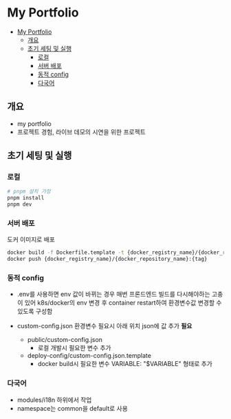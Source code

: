 # My Portfolio

- [My Portfolio](#my-portfolio)
  - [개요](#개요)
  - [초기 세팅 및 실행](#초기-세팅-및-실행)
    - [로컬](#로컬)
    - [서버 배포](#서버-배포)
    - [동적 config](#동적-config)
    - [다국어](#다국어)

## 개요

- my portfolio
- 프로젝트 경험, 라이브 데모의 시연을 위한 프로젝트

## 초기 세팅 및 실행

### 로컬

```sh
# pnpm 설치 가정
pnpm install
pnpm dev
```

### 서버 배포

도커 이미지로 배포

```sh
docker build -f Dockerfile.template -t {docker_registry_name}/{docker_repository_name}:{tag} .
docker push {docker_registry_name}/{docker_repository_name}:{tag}
```

### 동적 config

- .env를 사용하면 env 값이 바뀌는 경우 매번 프론드엔드 빌드를 다시해야하는 고충이 있어
  k8s/docker의 env 변경 후 container restart하여 환경변수값 변경할 수 있도록 구성함

- custom-config.json 환경변수 필요시 아래 위치 json에 값 추가 **필요**
  - public/custom-config.json
    - 로컬 개발시 필요한 변수 추가
  - deploy-config/custom-config.json.template
    - docker build시 필요한 변수 VARIABLE: "$VARIABLE" 형태로 추가

### 다국어

- modules/i18n 하위에서 작업
- namespace는 common을 default로 사용
